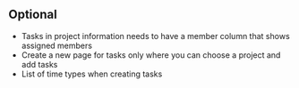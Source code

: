 ## Optional
* Tasks in project information needs to have a member column that shows assigned members
* Create a new page for tasks only where you can choose a project and add tasks
* List of time types when creating tasks